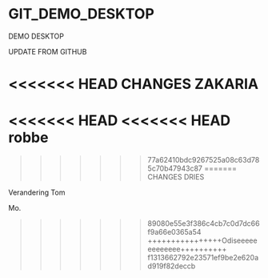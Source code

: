# GIT_DEMO_DESKTOP

DEMO DESKTOP

UPDATE FROM GITHUB

<<<<<<< HEAD
CHANGES ZAKARIA
=======
<<<<<<< HEAD
<<<<<<< HEAD
robbe
=======
>>>>>>> 77a62410bdc9267525a08c63d785c70b47943c87
=======
CHANGES DRIES

Verandering Tom

Mo.
>>>>>>> 89080e55e3f386c4cb7c0d7dc66f9a66e0365a54
++++++++++++++++Odiseeeeeeeeeeeee++++++++++
>>>>>>> f1313662792e23571ef9be2e620ad919f82deccb
